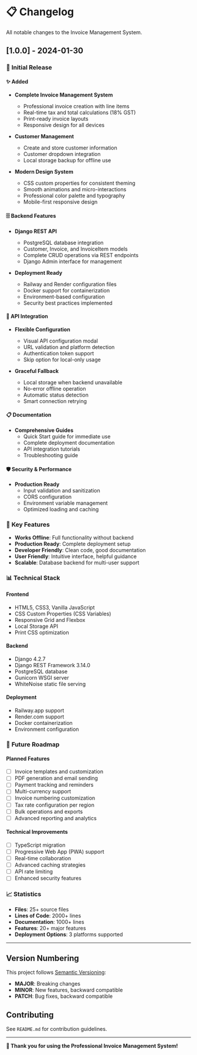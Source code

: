 # 📋 Changelog

All notable changes to the Invoice Management System.

## [1.0.0] - 2024-01-30

### 🎉 **Initial Release**

#### ✨ **Added**
- **Complete Invoice Management System**
  - Professional invoice creation with line items
  - Real-time tax and total calculations (18% GST)
  - Print-ready invoice layouts
  - Responsive design for all devices

- **Customer Management**
  - Create and store customer information
  - Customer dropdown integration
  - Local storage backup for offline use

- **Modern Design System**
  - CSS custom properties for consistent theming
  - Smooth animations and micro-interactions
  - Professional color palette and typography
  - Mobile-first responsive design

#### 🗄️ **Backend Features**
- **Django REST API**
  - PostgreSQL database integration
  - Customer, Invoice, and InvoiceItem models
  - Complete CRUD operations via REST endpoints
  - Django Admin interface for management

- **Deployment Ready**
  - Railway and Render configuration files
  - Docker support for containerization
  - Environment-based configuration
  - Security best practices implemented

#### 🔧 **API Integration**
- **Flexible Configuration**
  - Visual API configuration modal
  - URL validation and platform detection
  - Authentication token support
  - Skip option for local-only usage

- **Graceful Fallback**
  - Local storage when backend unavailable
  - No-error offline operation
  - Automatic status detection
  - Smart connection retrying

#### 📋 **Documentation**
- **Comprehensive Guides**
  - Quick Start guide for immediate use
  - Complete deployment documentation
  - API integration tutorials
  - Troubleshooting guide

#### 🛡️ **Security & Performance**
- **Production Ready**
  - Input validation and sanitization
  - CORS configuration
  - Environment variable management
  - Optimized loading and caching

### 🎯 **Key Features**

- **Works Offline**: Full functionality without backend
- **Production Ready**: Complete deployment setup
- **Developer Friendly**: Clean code, good documentation
- **User Friendly**: Intuitive interface, helpful guidance
- **Scalable**: Database backend for multi-user support

### 📊 **Technical Stack**

#### **Frontend**
- HTML5, CSS3, Vanilla JavaScript
- CSS Custom Properties (CSS Variables)
- Responsive Grid and Flexbox
- Local Storage API
- Print CSS optimization

#### **Backend**
- Django 4.2.7
- Django REST Framework 3.14.0
- PostgreSQL database
- Gunicorn WSGI server
- WhiteNoise static file serving

#### **Deployment**
- Railway.app support
- Render.com support
- Docker containerization
- Environment configuration

### 🔮 **Future Roadmap**

#### **Planned Features**
- [ ] Invoice templates and customization
- [ ] PDF generation and email sending
- [ ] Payment tracking and reminders
- [ ] Multi-currency support
- [ ] Invoice numbering customization
- [ ] Tax rate configuration per region
- [ ] Bulk operations and exports
- [ ] Advanced reporting and analytics

#### **Technical Improvements**
- [ ] TypeScript migration
- [ ] Progressive Web App (PWA) support
- [ ] Real-time collaboration
- [ ] Advanced caching strategies
- [ ] API rate limiting
- [ ] Enhanced security features

### 📈 **Statistics**

- **Files**: 25+ source files
- **Lines of Code**: 2000+ lines
- **Documentation**: 1000+ lines
- **Features**: 20+ major features
- **Deployment Options**: 3 platforms supported

---

## **Version Numbering**

This project follows [Semantic Versioning](https://semver.org/):
- **MAJOR**: Breaking changes
- **MINOR**: New features, backward compatible
- **PATCH**: Bug fixes, backward compatible

## **Contributing**

See `README.md` for contribution guidelines.

---

**🎉 Thank you for using the Professional Invoice Management System!**
